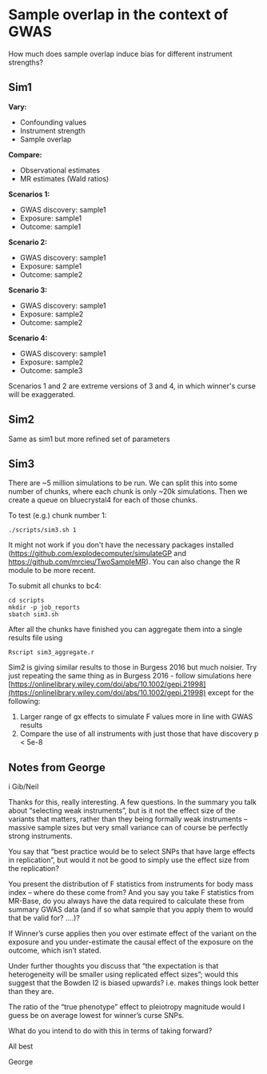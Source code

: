 # Sample overlap in the context of GWAS

How much does sample overlap induce bias for different instrument strengths?

## Sim1

**Vary:**

- Confounding values
- Instrument strength
- Sample overlap

**Compare:**

- Observational estimates
- MR estimates (Wald ratios)

**Scenarios 1:**

- GWAS discovery: sample1
- Exposure: sample1
- Outcome: sample1

**Scenario 2:**

- GWAS discovery: sample1
- Exposure: sample1
- Outcome: sample2

**Scenario 3:**

- GWAS discovery: sample1
- Exposure: sample2
- Outcome: sample2

**Scenario 4:**

- GWAS discovery: sample1
- Exposure: sample2
- Outcome: sample3


Scenarios 1 and 2 are extreme versions of 3 and 4, in which winner's curse will be exaggerated.


## Sim2

Same as sim1 but more refined set of parameters

## Sim3 

There are ~5 million simulations to be run. We can split this into some number of chunks, where each chunk is only ~20k simulations. Then we create a queue on bluecrystal4 for each of those chunks.

To test (e.g.) chunk number 1:

```
./scripts/sim3.sh 1
```

It might not work if you don't have the necessary packages installed (https://github.com/explodecomputer/simulateGP and https://github.com/mrcieu/TwoSampleMR). You can also change the R module to be more recent.

To submit all chunks to bc4:

```
cd scripts
mkdir -p job_reports
sbatch sim3.sh
```

After all the chunks have finished you can aggregate them into a single results file using

```
Rscript sim3_aggregate.r
```


Sim2 is giving similar results to those in Burgess 2016 but much noisier. Try just repeating the same thing as in Burgess 2016 - follow simulations here [https://onlinelibrary.wiley.com/doi/abs/10.1002/gepi.21998](https://onlinelibrary.wiley.com/doi/abs/10.1002/gepi.21998) except for the following:

1. Larger range of gx effects to simulate F values more in line with GWAS results
2. Compare the use of all instruments with just those that have discovery p < 5e-8



## Notes from George

i Gib/Neil
 
Thanks for this, really interesting.  A few questions.  In the summary you talk about “selecting weak instruments”, but is it not the effect size of the variants that matters, rather than they being formally weak instruments – massive sample sizes but very small variance can of course be perfectly strong instruments.

You say that “best practice would be to select SNPs that have large effects in replication”, but would it not be good to simply use the effect size from the replication?  
 
You present the distribution of F statistics from instruments for body mass index – where do these come from?  And you say you take F statistics from MR-Base, do you always have the data required to calculate these from summary GWAS data (and if so what sample that you apply them to would that be valid for? ….)? 
 
If Winner’s curse applies then you over estimate effect of the variant on the exposure and you under-estimate the causal effect of the exposure on the outcome, which isn’t stated.
 
Under further thoughts you discuss that “the expectation is that heterogeneity will be smaller using replicated effect sizes”; would this suggest that the Bowden I2 is biased upwards?  i.e. makes things look better than they are. 
 
The ratio of the “true phenotype” effect to pleiotropy magnitude would I guess be on average lowest for winner’s curse SNPs.
 
What do you intend to do with this in terms of taking forward?
 
All best

George
 